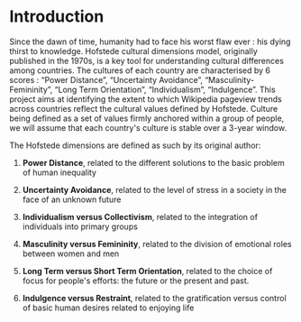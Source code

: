 # Introduction 
Since the dawn of time, humanity had to face his worst flaw ever : his dying thirst to knowledge.
Hofstede cultural dimensions model, originally published in the 1970s, is a key tool for understanding cultural differences among countries. The cultures of each country are characterised by 6 scores : “Power Distance”, “Uncertainty Avoidance”, “Masculinity-Femininity”, “Long Term Orientation”, “Individualism”, “Indulgence”. 
This project aims at identifying the extent to which Wikipedia pageview trends across countries reflect the cultural values defined by Hofstede. Culture being defined as a set of values firmly anchored within a group of people, we will assume that each country's culture is stable over a 3-year window. 

The Hofstede dimensions are defined as such by its original author:

1. **Power Distance**, related to the different solutions to the basic problem of human inequality

2. **Uncertainty Avoidance**, related to the level of stress in a society in the face of an unknown future

3. **Individualism versus Collectivism**, related to the integration of individuals into primary groups

4. **Masculinity versus Femininity**, related to the division of emotional roles between women and men

5. **Long Term versus Short Term Orientation**, related to the choice of focus for people's efforts: the future or the present and past.

6. **Indulgence versus Restraint**, related to the gratification versus control of basic human desires related to enjoying life
